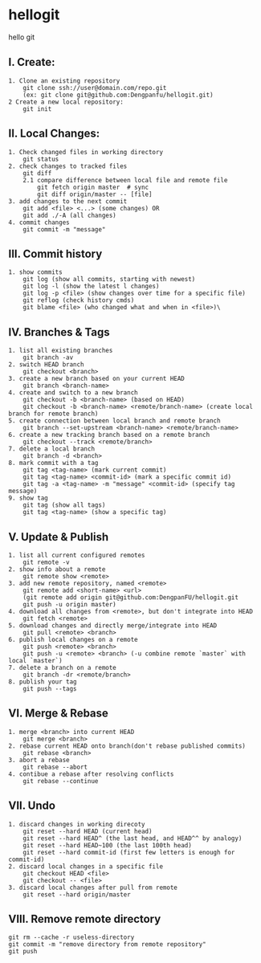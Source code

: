 # hellogit
hello git

## I. Create:
    1. Clone an existing repository
        git clone ssh://user@domain.com/repo.git
        (ex: git clone git@github.com:Dengpanfu/hellogit.git)
    2 Create a new local repository:
        git init
## II. Local Changes:
    1. Check changed files in working directory
        git status
    2. check changes to tracked files
        git diff
        2.1 compare difference between local file and remote file
            git fetch origin master  # sync 
            git diff origin/master -- [file]
    3. add changes to the next commit
        git add <file> <...> (some changes) OR
        git add ./-A (all changes)
    4. commit changes
        git commit -m "message"
## III. Commit history
    1. show commits
        git log (show all commits, starting with newest)
        git log -l (show the latest l changes)
        git log -p <file> (show changes over time for a specific file)
        git reflog (check history cmds)
        git blame <file> (who changed what and when in <file>)\
## IV. Branches & Tags
    1. list all existing branches
        git branch -av
    2. switch HEAD branch
        git checkout <branch>
    3. create a new branch based on your current HEAD
        git branch <branch-name>
    4. create and switch to a new branch
        git checkout -b <branch-name> (based on HEAD)
        git checkout -b <branch-name> <remote/branch-name> (create local branch for remote branch)
    5. create connection between local branch and remote branch
        git branch --set-upstream <branch-name> <remote/branch-name>
    6. create a new tracking branch based on a remote branch
        git checkout --track <remote/branch>
    7. delete a local branch
        git branch -d <branch>
    8. mark commit with a tag
        git tag <tag-name> (mark current commit)
        git tag <tag-name> <commit-id> (mark a specific commit id)
        git tag -a <tag-name> -m "message" <commit-id> (specify tag message)
    9. show tag
        git tag (show all tags)
        git tag <tag-name> (show a specific tag)
## V. Update & Publish
    1. list all current configured remotes
        git remote -v
    2. show info about a remote
        git remote show <remote>
    3. add new remote repository, named <remote>
        git remote add <short-name> <url>
        (git remote add origin git@github.com:DengpanFU/hellogit.git
        git push -u origin master)
    4. download all changes from <remote>, but don't integrate into HEAD
        git fetch <remote>
    5. download changes and directly merge/integrate into HEAD
        git pull <remote> <branch>
    6. publish local changes on a remote
        git push <remote> <branch>
        git push -u <remote> <branch> (-u combine remote `master` with local `master`)
    7. delete a branch on a remote
        git branch -dr <remote/branch>
    8. publish your tag
        git push --tags
## VI. Merge & Rebase
    1. merge <branch> into current HEAD
        git merge <branch>
    2. rebase current HEAD onto branch(don't rebase published commits)
        git rebase <branch>
    3. abort a rebase
        git rebase --abort
    4. contibue a rebase after resolving conflicts
        git rebase --continue
## VII. Undo
    1. discard changes in working direcoty
        git reset --hard HEAD (current head)
        git reset --hard HEAD^ (the last head, and HEAD^^ by analogy)
        git reset --hard HEAD~100 (the last 100th head)
        git reset --hard commit-id (first few letters is enough for commit-id)
    2. discard local changes in a specific file
        git checkout HEAD <file>
        git checkout -- <file>
    3. discard local changes after pull from remote
        git reset --hard origin/master
## VIII. Remove remote directory
    git rm --cache -r useless-directory
    git commit -m "remove directory from remote repository"
    git push
